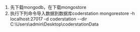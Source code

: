 1. 先下载mongodb，在下载mongostore
2. 执行下列命令导入数据到数据库coderstation
mongorestore -h localhost:27017 -d coderstation --dir C:\Users\admin\Desktop\coderstationData